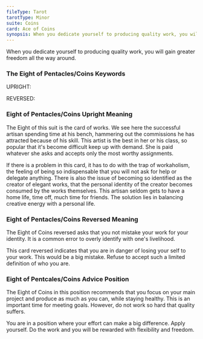 ```yaml
---
fileType: Tarot
tarotType: Minor
suite: Coins
card: Ace of Coins
synopsis: When you dedicate yourself to producing quality work, you will gain greater freedom all the way around.
---
```

When you dedicate yourself to producing quality work, you will gain greater freedom all the way around.

### The Eight of Pentacles/Coins Keywords

UPRIGHT: 

REVERSED: 

### Eight of Pentacles/Coins Upright Meaning

The Eight of this suit is the card of works. We see here the successful artisan spending time at his bench, hammering out the commissions he has attracted because of his skill. This artist is the best in her or his class, so popular that it's become difficult keep up with demand. She is paid whatever she asks and accepts only the most worthy assignments.

If there is a problem in this card, it has to do with the trap of workaholism, the feeling of being so indispensable that you will not ask for help or delegate anything. There is also the issue of becoming so identified as the creator of elegant works, that the personal identity of the creator becomes consumed by the works themselves. This artisan seldom gets to have a home life, time off, much time for friends. The solution lies in balancing creative energy with a personal life.

### Eight of Pentacles/Coins Reversed Meaning

The Eight of Coins reversed asks that you not mistake your work for your identity. It is a common error to overly identify with one's livelihood.

This card reversed indicates that you are in danger of losing your self to your work. This would be a big mistake. Refuse to accept such a limited definition of who you are.

### Eight of Pentcales/Coins Advice Position

The Eight of Coins in this position recommends that you focus on your main project and produce as much as you can, while staying healthy. This is an important time for meeting goals. However, do not work so hard that quality suffers.

You are in a position where your effort can make a big difference. Apply yourself. Do the work and you will be rewarded with flexibility and freedom.